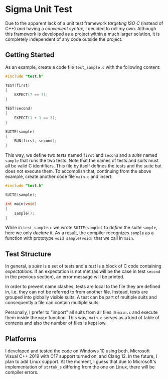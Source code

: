 # Sigma Unit Test

Due to the apparent lack of a unit test framework *targeting ISO C* (instead of C++) *and* having a *convenient syntax*, I decided to roll my own.
Although this framework is developed as a project within a much larger solution, it is completely independent of any code outside the project.

## Getting Started

As an example, create a code file `test_sample.c` with the following content:

```C
#include "test.h"

TEST(first)
{
    EXPECT(7 == 7);
}

TEST(second)
{
    EXPECT(1 + 1 == 3);
}

SUITE(sample)
{
    RUN(first, second);
}

```

This way, we define two *tests* named `first` and `second` and a *suite* named `sample` that runs the two tests.
Note that the names of tests and suits must all be valid C identifiers.
This file by itself defines the tests and the suite but does not execute them.
To accomplish that, continuing from the above example, create another code file `main.c` and insert:

```C
#include "test.h"

SUITE(sample);

int main(void)
{
    sample();
}
```

While in `test_sample.c` we wrote `SUITE(sample)` to *define* the suite `sample`, here we only *declare* it.
As a result, the compiler recognizes `sample` as a function with prototype `void sample(void)` that we call in `main`.

## Test Structure

In general, a *suite* is a set of tests and a *test* is a block of C code containing *expectations*. If an expectation is not met (as will be the case in test `second` in the previous section), an error message will be printed.

In order to prevent name clashes, tests are local to the file they are defined in, i.e. they can not be referred to from another file.
Instead, tests are grouped into globally visible suits.
A test can be part of multiple suits and consequently a file can contain multiple suits.

Personally, I prefer to "import" all suits from all files in `main.c` and execute them inside the `main` function.
This way, `main.c` serves as a kind of table of contents and also the number of files is kept low.

## Platforms

I developed and tested the code on Windows 10 using both, Microsoft Visual C++ 2019 with C17 support turned on, and Clang 12.
In the future, I plan to add Linux support.
At the moment, I guess that due to Microsoft's implementation of `strtok_s` differing from the one on Linux, there will be compiler errors.
